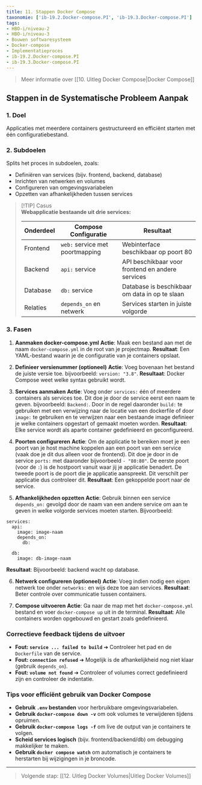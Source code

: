 ```yaml
---
title: 11. Stappen Docker Compose
taxonomie: ['ib-19.2.Docker-compose.PI', 'ib-19.3.Docker-compose.PI']
tags:
- HBO-i/niveau-2
- HBO-i/niveau-3
- Bouwen softwaresysteem
- Docker-compose
- Implementatieproces
- ib-19.2.Docker-compose.PI
- ib-19.3.Docker-compose.PI
---
```


> Meer informatie over [[10. Uitleg Docker Compose|Docker Compose]]

## Stappen in de Systematische Probleem Aanpak
### 1. Doel
Applicaties met meerdere containers gestructureerd en efficiënt starten met één configuratiebestand.

### 2. Subdoelen
Splits het proces in subdoelen, zoals:
  - Definiëren van services (bijv. frontend, backend, database)
  - Inrichten van netwerken en volumes
  - Configureren van omgevingsvariabelen
  - Opzetten van afhankelijkheden tussen services

> [!TIP] Casus  
> **Webapplicatie bestaande uit drie services:**  
> 
> | Onderdeel     | Compose Configuratie             | Resultaat                                |  
> |---------------|----------------------------------|-------------------------------------------|  
> | Frontend      | `web:` service met poortmapping  | Webinterface beschikbaar op poort 80      |  
> | Backend       | `api:` service  | API beschikbaar voor frontend en andere services |  
> | Database      | `db:` service        | Database is beschikbaar om data in op te slaan |  
> | Relaties      | `depends_on` en netwerk          | Services starten in juiste volgorde       |

### 3. Fasen  
1. **Aanmaken docker-compose.yml**
   **Actie**: Maak een bestand aan met de naam `docker-compose.yml` in de root van je projectmap.
   **Resultaat**: Een YAML-bestand waarin je de configuratie van je containers opslaat.

2. **Definieer versienummer (optioneel)**
   **Actie**: Voeg bovenaan het bestand de juiste versie toe. bijvoorbeeld:  `version: "3.8"`.
   **Resultaat**: Docker Compose weet welke syntax gebruikt wordt.

3. **Services aanmaken**
   **Actie**: Voeg onder `services:` één of meerdere containers als services toe. Dit doe je door de service eerst een naam te geven. bijvoorbeeld: `Backend:`. Door in de regel daaronder `build:` te gebruiken met een verwijzing naar de locatie van een dockerfile of door `image:` te gebruiken en te verwijzen naar een bestaande image definieer je welke containers opgestart of gemaakt moeten worden.
   **Resultaat**: Elke service wordt als aparte container gedefinieerd en geconfigureerd.

4. **Poorten configureren**
   **Actie**: Om de applicatie te bereiken moet je een poort van je host machine koppelen aan een poort van een service (vaak doe je dit dus alleen voor de frontend). Dit doe je door in de service `ports:` met daaronder bijvoorbeeld `- "80:80"`. De eerste poort (voor de `:`) is de hostpoort vanuit waar jij je applicatie benadert. De tweede poort is de poort die je applicatie aanspreekt. Dit verschilt per applicatie dus controleer dit.
   **Resultaat**: Een gekoppelde poort naar de service.

5. **Afhankelijkheden opzetten**
   **Actie**: Gebruik binnen een service `depends_on:` gevolgd door de naam van een andere service om aan te geven in welke volgorde services moeten starten. Bijvoorbeeld:
```
services:
  api:
    image: image-naam
    depends_on:
      db:

  db:
    image: db-image-naam
```
   **Resultaat**: Bijvoorbeeld: backend wacht op database.

6. **Netwerk configureren (optioneel)**
   **Actie**: Voeg indien nodig een eigen netwerk toe onder `networks:` en wijs deze toe aan services.
   **Resultaat**: Beter controle over communicatie tussen containers.

7. **Compose uitvoeren**
   **Actie**: Ga naar de map met het `docker-compose.yml` bestand en voer `docker-compose up` uit in de terminal.
   **Resultaat**: Alle containers worden opgebouwd en gestart zoals gedefinieerd.

### Correctieve feedback tijdens de uitvoer
- **Fout: `service ... failed to build`** ➔ Controleer het pad en de `Dockerfile` van de service.
- **Fout: `connection refused`** ➔ Mogelijk is de afhankelijkheid nog niet klaar (gebruik `depends_on`).
- **Fout: `volume not found`** ➔ Controleer of volumes correct gedefinieerd zijn en controleer de indentatie.

### Tips voor efficiënt gebruik van Docker Compose
- **Gebruik `.env` bestanden** voor herbruikbare omgevingsvariabelen.
- **Gebruik `docker-compose down -v`** om ook volumes te verwijderen tijdens opruimen.
- **Gebruik `docker-compose logs -f`** om live de output van je containers te volgen.
- **Scheid services logisch** (bijv. frontend/backend/db) om debugging makkelijker te maken.
- **Gebruik `docker compose watch`** om automatisch je containers te herstarten bij wijzigingen in je broncode.

---

> Volgende stap: [[12. Uitleg Docker Volumes|Uitleg Docker Volumes]]
